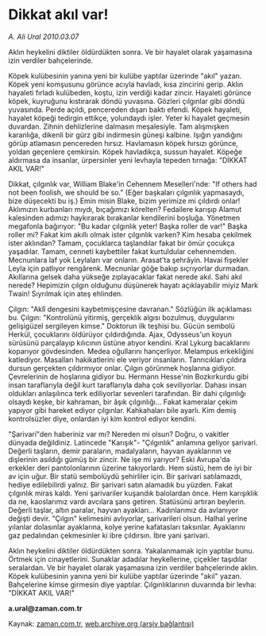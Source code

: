 # Dikkat akıl var!

*A. Ali Ural 2010.03.07*

<tr><td class="metin" colspan="2" style="padding-top: 20px; padding-left: 5px; ">Aklın heykelini diktiler öldürdükten sonra. Ve bir hayalet olarak yaşamasına izin verdiler bahçelerinde.</td></tr><tr><td class="metin" colspan="2" style="padding-top: 20px; padding-left: 5px; "><p>Köpek kulübesinin yanına yeni bir kulübe yaptılar üzerinde "akıl" yazan. Köpek yeni komşusunu görünce acıyla havladı, kısa zincirini gerip. Aklın hayaleti fırladı kulübeden, koştu, izin verdiği kadar zincir. Hayaleti görünce köpek, kuyruğunu kıstırarak döndü yuvasına. Gözleri çılgınlar gibi döndü yuvasında. Perde açıldı, pencereden dışarı baktı efendi. Köpek hayaleti, hayalet köpeği tedirgin ettikçe, yolundaydı işler. Yeter ki hayalet geçmesin duvardan. Zihnin dehlizlerine dalmasın meşalesiyle. Tam alışmışken karanlığa, dikenli bir gürz gibi indirmesin güneşi kalbine. Işığın yandığını görüp atlamasın pencereden hırsız. Havlamasın köpek hırsızı görünce, yoldan geçenlere çemkirsin. Köpek havladıkça, sussun hayalet. Köpeğe aldırmasa da insanlar, ürpersinler yeni levhayla tepeden tırnağa: "DİKKAT AKIL VAR!"
<p>Dikkat, çılgınlık var, William Blake'in Cehennem Meselleri'nde: "If others had not been foolish, we should be so." (Eğer başkaları çılgınlık yapmasaydı, bize düşecekti bu iş.) Emin misin Blake, bizim yerimize mi çıldırdı onlar! Aklımızın kurbanları mıydı, bıçağımızı körelten? Fedailere karışıp Alamut kalesinden adımızı haykırarak bırakanlar kendilerini boşluğa. Yönetmen megafonla bağırıyor: "Bu kadar çılgınlık yeter! Başka roller de var!" Başka roller mi? Fakat kim akıllı olmak ister çılgınlık varken? Kim hesaba çekilmek ister aklından? Tamam, çocuklarca taşlandılar fakat bir ömür çocukça yaşadılar. Tamam, cenneti kaybettiler fakat kurtuldular cehennemden. Mecnunlara laf yok Leylaları var onların. Arasat'ta şehrâyin. Havai fişekler Leyla için patlıyor rengârenk. Mecnunlar göğe bakıp sıçrıyorlar durmadan. Akıllarına gelsek daha yükseğe zıplayacaklar fakat nerede akıl. Sahi akıl nerede? Hepimizin çılgın olduğunu düşünerek hayatı açıklayabilir miyiz Mark Twain! Sıyrılmak için ateş ehlinden.
<p>Çılgın: "Aklî dengesini kaybetmişçesine davranan." Sözlüğün ilk açıklaması bu. Çılgın: "Kontrolünü yitirmiş, gerçeklik algısı bozulmuş, duygularını gelişigüzel sergileyen kimse." Doktorun ilk teşhisi bu. Gücün sembolü Herkül, çocuklarını öldürüyor çıldırdığında. Ajax, Odysseus'un koyun sürüsünü parçalayıp kılıcının üstüne atıyor kendini. Kral Lykurg bacaklarını koparıyor gövdesinden. Medea oğullarını hançerliyor. Melampus erkekliğini katlediyor. Masalları hakikatlerini ele veriyor insanların. Tanrıcıkları çıldıra dursun gerçekten çıldırmıyor onlar. Çılgın görünmek hoşlarına gidiyor. Çevrelerinin de hoşlarına gidiyor bu. Hermann Hesse'nin Bozkırkurdu gibi insan taraflarıyla değil kurt taraflarıyla daha çok seviliyorlar. Dahası insan oldukları anlaşılınca terk ediliyorlar sevenleri tarafından. Bir dahi çılgınlığı olsaydı keşke, bir kahraman, bir âşık çılgınlığı... Fakat kameralar çekim yapıyor gibi hareket ediyor çılgınlar. Kahkahaları bile ayarlı. Kim demiş kontrolsüzler diye, onlardan iyi kim kontrol ediyor kendini.
<p>"Şarivari"den haberiniz var mı? Nereden mi olsun? Doğru, o vakitler dünyada değildiniz. Latincede "Karışık"- "Çılgınlık" anlamına geliyor şarivari. Değerli taşların, demir paraların, madalyaların, hayvan ayaklarının ve dişlerinin asıldığı gümüş bir zincir. Ne işe mi yarıyor? Eski Avrupa'da erkekler deri pantolonlarının üzerine takıyorlardı. Hem süstü, hem de iyi bir av için uğur. Bir statü sembolüydü şehirliler için. Bir şarivari satılamazdı, hediye edilebilirdi yalnız. Bir şarivari satın alamadık bu yüzden. Fakat çılgınlık miras kaldı. Yeni şarivariler kuşandık balolardan önce. Hem karışıklık da ne, kaoslarımız vardı avcılara şans getiren. Statüsünü artıran beylerin. Değerli taşlar, altın paralar, hayvan ayakları... Kadınlarımız da avlanıyor değişti devir. "Çılgın" kelimesini avlıyorlar, şarivarileri olsun. Halhal yerine yılanlar dolasınlar ayaklarına, kolye yerine kafatasları taksınlar. Ayaklarını gaz pedalından çekmesinler ki ibre çıldırsın. İbre yani şarivari.
<p>Aklın heykelini diktiler öldürdükten sonra. Yakalanmamak için yaptılar bunu. Örtmek için cinayetlerini. Sunaklar adadılar heykellerine, çiçekler taşıdılar seralardan. Ve bir hayalet olarak yaşamasına izin verdiler bahçelerinde aklın. Köpek kulübesinin yanına yeni bir kulübe yaptılar üzerinde "akıl" yazan. Bahçelerine kimse girmesin diye yaptılar. Çılgınlıklarının duvarında bir levha: "DİKKAT AKIL VAR!" 
<p><b>a.ural@zaman.com.tr</b><br/></p></p></p></p></p></p></td></tr>

Kaynak: [zaman.com.tr](http://zaman.com.tr/yazar.do?yazino=958710), [web.archive.org (arşiv bağlantısı)](http://web.archive.org/web/20100312001640/http://www.zaman.com.tr:80/yazar.do?yazino=958710)
